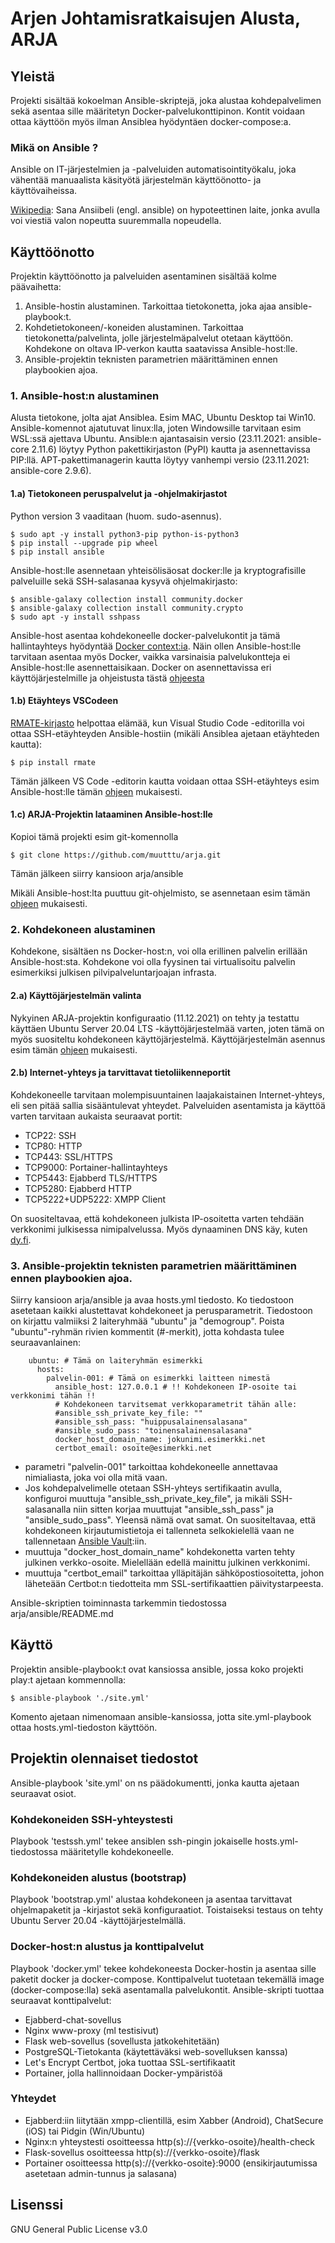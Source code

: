 # Arjen Johtamisratkaisujen Alusta, ARJA
## Yleistä
Projekti sisältää kokoelman Ansible-skriptejä, joka alustaa kohdepalvelimen sekä asentaa sille määritetyn Docker-palvelukonttipinon. Kontit voidaan ottaa käyttöön myös ilman Ansiblea hyödyntäen docker-compose:a.

### Mikä on Ansible ?
Ansible on IT-järjestelmien ja -palveluiden automatisointityökalu, joka vähentää manuaalista käsityötä järjestelmän käyttöönotto- ja käyttövaiheissa. 

[Wikipedia](https://fi.wikipedia.org/wiki/Ansiibeli): Sana Ansiibeli (engl. ansible) on hypoteettinen laite, jonka avulla voi viestiä valon nopeutta suuremmalla nopeudella. 

## Käyttöönotto
Projektin käyttöönotto ja palveluiden asentaminen sisältää kolme päävaihetta:
 1. Ansible-hostin alustaminen. Tarkoittaa tietokonetta, joka ajaa ansible-playbook:t.
 2. Kohdetietokoneen/-koneiden alustaminen. Tarkoittaa tietokonetta/palvelinta, jolle järjestelmäpalvelut otetaan käyttöön. Kohdekone on oltava IP-verkon kautta saatavissa Ansible-host:lle.
 3. Ansible-projektin teknisten parametrien määrittäminen ennen playbookien ajoa.

### 1. Ansible-host:n alustaminen
Alusta tietokone, jolta ajat Ansiblea. Esim MAC, Ubuntu Desktop tai Win10. Ansible-komennot ajatutuvat linux:lla, joten Windowsille tarvitaan esim WSL:ssä ajettava Ubuntu. Ansible:n ajantasaisin versio (23.11.2021: ansible-core 2.11.6) löytyy Python pakettikirjaston (PyPI) kautta ja asennettavissa PIP:llä. APT-pakettimanagerin kautta löytyy vanhempi versio (23.11.2021: ansible-core 2.9.6).

#### 1.a) Tietokoneen peruspalvelut ja -ohjelmakirjastot
Python version 3 vaaditaan (huom. sudo-asennus).
```
$ sudo apt -y install python3-pip python-is-python3
$ pip install --upgrade pip wheel
$ pip install ansible
```

Ansible-host:lle asennetaan yhteisölisäosat docker:lle ja kryptografisille palveluille sekä SSH-salasanaa kysyvä ohjelmakirjasto:
```
$ ansible-galaxy collection install community.docker
$ ansible-galaxy collection install community.crypto
$ sudo apt -y install sshpass
```

Ansible-host asentaa kohdekoneelle docker-palvelukontit ja tämä hallintayhteys hyödyntää [Docker context:ia](https://docs.docker.com/engine/context/working-with-contexts/). Näin ollen Ansible-host:lle tarvitaan asentaa myös Docker, vaikka varsinaisia palvelukontteja ei Ansible-host:lle asennettaisikaan. Docker on asennettavissa eri käyttöjärjestelmille ja ohjeistusta tästä [ohjeesta](https://docs.docker.com/get-docker/)

#### 1.b) Etäyhteys VSCodeen
[RMATE-kirjasto](https://pypi.org/project/rmate/) helpottaa elämää, kun Visual Studio Code -editorilla voi ottaa SSH-etäyhteyden Ansible-hostiin (mikäli Ansiblea ajetaan etäyhteden kautta):
```
$ pip install rmate
```

Tämän jälkeen VS Code -editorin kautta voidaan ottaa SSH-etäyhteys esim Ansible-host:lle tämän [ohjeen](https://code.visualstudio.com/docs/remote/ssh) mukaisesti.

#### 1.c) ARJA-Projektin lataaminen Ansible-host:lle
Kopioi tämä projekti esim git-komennolla
```
$ git clone https://github.com/muutttu/arja.git
```
Tämän jälkeen siirry kansioon arja/ansible

Mikäli Ansible-host:lta puuttuu git-ohjelmisto, se asennetaan esim tämän [ohjeen](https://github.com/git-guides/install-git) mukaisesti.

### 2. Kohdekoneen alustaminen
Kohdekone, sisältäen ns Docker-host:n, voi olla erillinen palvelin erillään Ansible-host:sta. Kohdekone voi olla fyysinen tai virtualisoitu palvelin esimerkiksi julkisen pilvipalveluntarjoajan infrasta.

#### 2.a) Käyttöjärjestelmän valinta
Nykyinen ARJA-projektin konfiguraatio (11.12.2021) on tehty ja testattu käyttäen Ubuntu Server 20.04 LTS -käyttöjärjestelmää varten, joten tämä on myös suositeltu kohdekoneen käyttöjärjestelmä. Käyttöjärjestelmän asennus esim tämän [ohjeen](https://ubuntu.com/download/server) mukaisesti.

#### 2.b) Internet-yhteys ja tarvittavat tietoliikenneportit
Kohdekoneelle tarvitaan molempisuuntainen laajakaistainen Internet-yhteys, eli sen pitää sallia sisääntulevat yhteydet. Palveluiden asentamista ja käyttöä varten tarvitaan aukaista seuraavat portit:
  - TCP22: SSH
  - TCP80: HTTP
  - TCP443: SSL/HTTPS
  - TCP9000: Portainer-hallintayhteys
  - TCP5443: Ejabberd TLS/HTTPS
  - TCP5280: Ejabberd HTTP
  - TCP5222+UDP5222: XMPP Client

On suositeltavaa, että kohdekoneen julkista IP-osoitetta varten tehdään verkkonimi julkisessa nimipalvelussa. Myös dynaaminen DNS käy, kuten [dy.fi](https://www.dy.fi/).

### 3. Ansible-projektin teknisten parametrien määrittäminen ennen playbookien ajoa.
Siirry kansioon arja/ansible ja avaa hosts.yml tiedosto. Ko tiedostoon asetetaan kaikki alustettavat kohdekoneet ja perusparametrit. Tiedostoon on kirjattu valmiiksi 2 laiteryhmää "ubuntu" ja "demogroup". Poista "ubuntu"-ryhmän rivien kommentit (#-merkit), jotta kohdasta tulee seuraavanlainen:
```
    ubuntu: # Tämä on laiteryhmän esimerkki
      hosts:
        palvelin-001: # Tämä on esimerkki laitteen nimestä
          ansible_host: 127.0.0.1 # !! Kohdekoneen IP-osoite tai verkkonimi tähän !!
          # Kohdekoneen tarvitsemat verkkoparametrit tähän alle:
          #ansible_ssh_private_key_file: ""
          #ansible_ssh_pass: "huippusalainensalasana"
          #ansible_sudo_pass: "toinensalainensalasana"
          docker_host_domain_name: jokunimi.esimerkki.net
          certbot_email: osoite@esimerkki.net
```
- parametri "palvelin-001" tarkoittaa kohdekoneelle annettavaa nimialiasta, joka voi olla mitä vaan.
- Jos kohdepalvelimelle otetaan SSH-yhteys sertifikaatin avulla, konfiguroi muuttuja "ansible_ssh_private_key_file", ja mikäli SSH-salasanalla niin sitten korjaa muuttujat "ansible_ssh_pass" ja "ansible_sudo_pass". Yleensä nämä ovat samat. On suositeltavaa, että kohdekoneen kirjautumistietoja ei tallenneta selkokielellä vaan ne tallennetaan [Ansible Vault](https://docs.ansible.com/ansible/latest/user_guide/vault.html):iin.
- muuttuja "docker_host_domain_name" kohdekonetta varten tehty julkinen verkko-osoite. Mielellään edellä mainittu julkinen verkkonimi.
- muuttuja "certbot_email" tarkoittaa ylläpitäjän sähköpostiosoitetta, johon läheteään Certbot:n tiedotteita mm SSL-sertifikaattien päivitystarpeesta.

Ansible-skriptien toiminnasta tarkemmin tiedostossa arja/ansible/README.md

## Käyttö
Projektin ansible-playbook:t ovat kansiossa ansible, jossa koko projekti play:t ajetaan kommennolla:
```
$ ansible-playbook './site.yml'
```
Komento ajetaan nimenomaan ansible-kansiossa, jotta site.yml-playbook ottaa hosts.yml-tiedoston käyttöön.

## Projektin olennaiset tiedostot
Ansible-playbook 'site.yml' on ns päädokumentti, jonka kautta ajetaan seuraavat osiot.

### Kohdekoneiden SSH-yhteystesti
Playbook 'testssh.yml' tekee ansiblen ssh-pingin jokaiselle hosts.yml-tiedostossa määritetylle kohdekoneelle.

### Kohdekoneiden alustus (bootstrap)
Playbook 'bootstrap.yml' alustaa kohdekoneen ja asentaa tarvittavat ohjelmapaketit ja -kirjastot sekä konfiguraatiot. Toistaiseksi testaus on tehty Ubuntu Server 20.04 -käyttöjärjestelmällä.

### Docker-host:n alustus ja konttipalvelut
Playbook 'docker.yml' tekee kohdekoneesta Docker-hostin ja asentaa sille paketit docker ja docker-compose. Konttipalvelut tuotetaan tekemällä image (docker-compose:lla) sekä asentamalla palvelukontit. Ansible-skripti tuottaa seuraavat konttipalvelut:
 - Ejabberd-chat-sovellus
 - Nginx www-proxy (ml testisivut)
 - Flask web-sovellus (sovellusta jatkokehitetään)
 - PostgreSQL-Tietokanta (käytettäväksi web-sovelluksen kanssa)
 - Let's Encrypt Certbot, joka tuottaa SSL-sertifikaatit
 - Portainer, jolla hallinnoidaan Docker-ympäristöä

### Yhteydet
 - Ejabberd:iin liitytään xmpp-clientillä, esim Xabber (Android), ChatSecure (iOS) tai Pidgin (Win/Ubuntu)
 - Nginx:n yhteystesti osoitteessa http(s)://{verkko-osoite}/health-check
 - Flask-sovellus osoitteessa http(s)://{verkko-osoite}/flask
 - Portainer osoitteessa http(s)://{verkko-osoite}:9000 (ensikirjautumissa asetetaan admin-tunnus ja salasana)

## Lisenssi
GNU General Public License v3.0